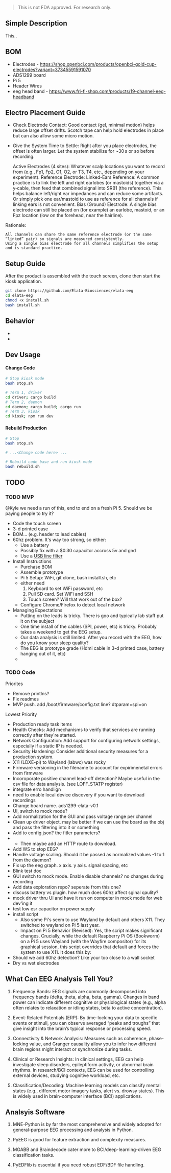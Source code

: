 > This is not FDA approved. For research only.

## Simple Description
This..

## BOM
- Electrodes - https://shop.openbci.com/products/openbci-gold-cup-electrodes?variant=37345591591070
- ADS1299 board
- Pi 5
- Header Wires
- eeg head band - https://www.fri-fl-shop.com/products/19-channel-eeg-headband

## Electro Placement Guide
- Check Electrode Contact: Good contact (gel, minimal motion) helps reduce large offset drifts. Scotch tape can help hold electrodes in place but can also allow some micro motion.
- Give the System Time to Settle: Right after you place electrodes, the offset is often larger. Let the system stabilize for ~30 s or so before recording.

  Active Electrodes (4 sites): Whatever scalp locations you want to record from (e.g., Fp1, Fp2, O1, O2, or T3, T4, etc., depending on your experiment).
    Reference Electrode:
        Linked-Ears Reference: A common practice is to link the left and right earlobes (or mastoids) together via a y‐cable, then feed that combined signal into SRB1 (the reference). This helps balance left/right ear impedances and can reduce some artifacts.
        Or simply pick one ear/mastoid to use as reference for all channels if linking ears is not convenient.
    Bias (Ground) Electrode: A single bias electrode can still be placed on (for example) an earlobe, mastoid, or an Fpz location (low on the forehead, near the hairline).

Rationale:

    All channels can share the same reference electrode (or the same “linked” pair) so signals are measured consistently.
    Using a single bias electrode for all channels simplifies the setup and is standard practice.

## Setup Guide
After the product is assembled with the touch screen, clone then start the kiosk application.
```bash
git clone https://github.com/Elata-Biosciences/elata-eeg
cd elata-eeg
chmod +x install.sh
bash install.sh
```

## Behavior
- 
- 

## Dev Usage
#### Change Code
```bash
# Stop kiosk mode
bash stop.sh

# Term 1, driver
cd driver; cargo build
# Term 2, daemon
cd daemon; cargo build; cargo run
# Term 3, kiosk
cd kiosk; npm run dev
```

#### Rebuild Production
```bash
# Stop
bash stop.sh

# ...<Change code here> ...

# Rebuild code base and run kiosk mode
bash rebuild.sh
```

## TODO
### TODO MVP
@Kyle we need a run of this, end to end on a fresh Pi 5. Should we be paying people to try it?

- Code the touch screen
- 3-d printed case
- BOM... (e.g. header to lead cables)
- 60hz problem. It's way too strong, so either:
  - Use a battery
  - Possibly fix with a $0.30 capacitor accross 5v and gnd
  - Use a [USB line filter](https://www.amazon.com/iFi-iSilencer-Eliminator-Suppressor-Adapter/dp/B084C24W8L?crid=2U7DZVT2POA2W&sprefix=audio%2Bpower%2Bsupply%2Bnoise%2Bfilter%2Busb%2B%2Caps%2C135&sr=8-4&th=1)
- Install Instructions
  - Purchase BOM
  - Assemble prototype
  - Pi 5 Setup: WiFi, git clone, bash install.sh, etc
  - either need 
    1) Keyboard to set WiFi password, etc
    2) Pull SD card. Set WiFi and SSH
    3) Touch screen? Will that work out of the box?
  - Configure Chrome/Firefox to detect local network
- Managing Expectations
  - Putting on the leads is tricky. There is goo and typically lab staff put it on the subject
  - One time install of the cables (SPI, power, etc) is tricky. Probably takes a weekend to get the EEG setup.
  - Our data analysis is still limited. After you record with the EEG, how do you know your sleep quality?
  - The EEG is prototype grade (Hdmi cable in 3-d printed case, battery hanging out of it, etc)
  - 


### TODO Code
Priorites
- Remove printlns?
- Fix readmes
- MVP push. add /boot/firmware/config.txt line? dtparam=spi=on

Lowest Priority
- Production ready task items
- Health Checks: Add mechanisms to verify that services are running correctly after they're started.
- Network Configuration: Add support for configuring network settings, especially if a static IP is needed.
- Security Hardening: Consider additional security measures for a production system.
- X11 (LDXE-pi) to Wayland (labwc) was rocky
- Firmware versioning in the filename to account for expirimenetal errors from firmware
- Incoroporate positive channel lead-off detection? Maybe useful in the csv file for data analysis. (see LOFF_STATP register)
- integrate erro handlign
- need to enable local device discovery if you want to download recordings
- Change board name. ads1299-elata-v0.1
- UI, switch to mock mode?
- Add normalization for the GUI and pass voltage range per channel
- Clean up driver object. may be better if we can use the board as the obj and pass the filtering into it or something
- Add to config.json? the fitler parameters?
- - Then maybe add an HTTP route to download.
- Add WS to stop EEG?
- Handle voltage scaling. Should it be passed as normalized values -1 to 1 from the daemon?
- Fix up the eeg graph. x axis. y axis. signal spacing, etc
- Blink test doc
- GUI switch to mock mode. Enable disable channels? no changes during recording
- Add data exploration repo? seperate from this one?
- discuss battery vs plugin. how much does 60hz affect sginal qaulity?
- mock driver thru UI and have it run on computer in mock mode for web dev'ing it
- test low esr capacitor on power supply
- install script
  - Also some Pi's seem to use Wayland by default and others X11. They switched to wayland on Pi 5 last year.
  - Impact on Pi 5 Behavior (Revised): Yes, the script makes significant changes. Crucially, while the default Raspberry Pi OS (Bookworm) on a Pi 5 uses Wayland (with the Wayfire compositor) for its graphical session, this script overrides that default and forces the system to use X11. It does this by:
- Should we add 60hz detection? Like your too close to a wall socket
- Dry vs wet electrodes



## What Can EEG Analysis Tell You?
1) Frequency Bands: EEG signals are commonly decomposed into frequency bands (delta, theta, alpha, beta, gamma). Changes in band power can indicate different cognitive or physiological states (e.g., alpha often relates to relaxation or idling states, beta to active concentration).

2) Event-Related Potentials (ERP): By time-locking your data to specific events or stimuli, you can observe averaged “peaks and troughs” that give insight into the brain’s typical response or processing speed.

3) Connectivity & Network Analysis: Measures such as coherence, phase-locking value, and Granger causality allow you to infer how different brain regions might interact or synchronize during tasks.

4) Clinical or Research Insights: In clinical settings, EEG can help investigate sleep disorders, epileptiform activity, or abnormal brain rhythms. In research/BCI contexts, EEG can be used for controlling external devices, studying cognitive workload, etc.

5) Classification/Decoding: Machine learning models can classify mental states (e.g., different motor imagery tasks, alert vs. drowsy states). This is widely used in brain-computer interface (BCI) applications.

## Analsyis Software
1) MNE-Python is by far the most comprehensive and widely adopted for general-purpose EEG processing and analysis in Python.

2) PyEEG is good for feature extraction and complexity measures.

3) MOABB and Braindecode cater more to BCI/deep-learning-driven EEG classification tasks.

4) PyEDFlib is essential if you need robust EDF/BDF file handling.